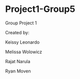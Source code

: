 # Project1-Group5
Group Project 1

Created by:

Keissy Leonardo 

Melissa Wolowicz

Rajat Narula

Ryan Moven